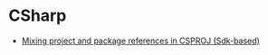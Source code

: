 # CSharp

- [Mixing project and package references in CSPROJ (Sdk-based)](/languages/csharp/mixing-project-and-package-references-in-csproj)

